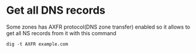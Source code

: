 # Get all DNS records

Some zones has AXFR protocol(DNS zone transfer) enabled so it allows to get all NS records from it with this command

    dig -t AXFR example.com
